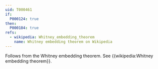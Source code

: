 ```yaml
---
uid: T000461
if:
  P000124: true
then:
  P000184: true
refs:
  - wikipedia: Whitney_embedding_theorem
    name: Whitney embedding theorem on Wikipedia
---
```


Follows from the Whitney embedding theorem. See {{wikipedia:Whitney embedding theorem}}.
